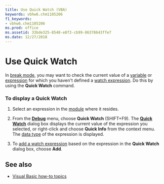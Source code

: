 ```yaml
---
title: Use Quick Watch (VBA)
keywords: vbhw6.chm1105206
f1_keywords:
- vbhw6.chm1105206
ms.prod: office
ms.assetid: 33bde325-8548-e8f3-cb99-86378643ffe7
ms.date: 12/27/2018
---
```



# Use Quick Watch

In [break mode](../Glossary/vbe-glossary.md#break-mode), you may want to check the current value of a [variable](../Glossary/vbe-glossary.md#variable) or [expression](../Glossary/vbe-glossary.md#expression) for which you haven't defined a [watch expression](../Glossary/vbe-glossary.md#watch-expression). Do this by using the **Quick Watch** command.

### To display a Quick Watch

1. Select an expression in the [module](../Glossary/vbe-glossary.md#module) where it resides.
    
2. From the **[Debug](../reference/user-interface-help/debug-menu.md)** menu, choose **Quick Watch** (SHIFT+F9). The **[Quick Watch](../reference/user-interface-help/quick-watch-dialog-box.md)** dialog box displays the current value of the expression you selected, or right-click and choose **Quick Info** from the context menu. The [data type](../Glossary/vbe-glossary.md#data-type) of the expression is displayed.
    
3. To [add a watch expression](../concepts/forms/add-a-watch-expression.md) based on the expression in the **Quick Watch** dialog box, choose **Add**.
    
## See also

- [Visual Basic how-to topics](../reference/user-interface-help/visual-basic-how-to-topics.md)


